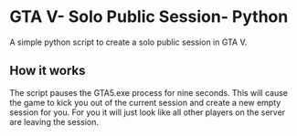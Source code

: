 # GTA V- Solo Public Session- Python

A simple python script to create a solo public session in GTA V.

## How it works

The script pauses the GTA5.exe process for nine seconds. This will cause the game to kick you out of the current session and create a new empty session for you. For you it will just look like all other players on the server are leaving the session.
